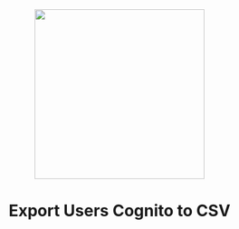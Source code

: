 
<div align="center">
<img width='300px' src="https://user-images.githubusercontent.com/29002558/122102808-3760d180-cdec-11eb-8f38-b7ace8bab54a.jpg" >
<h1>Export Users Cognito to CSV</h1>
</div>



